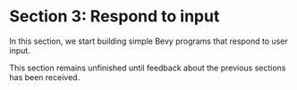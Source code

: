 # Section 3: Respond to input

In this section, we start building simple Bevy programs
that respond to user input.

This section remains unfinished until feedback about the previous sections
has been received.